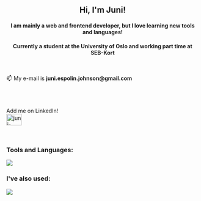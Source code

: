 <h2 align="center">Hi, I'm Juni!</h1>

<h4 align="center">I am mainly a web and frontend developer, but I love learning new tools and languages!</h3>
<h4 align="center">Currently a student at the University of Oslo and working part time at SEB-Kort</h3>
<br/>

<!-- <p>🔭 One of my current projects are <a href=https://github.com/Jun1l1ll1/Hauketo_orientering>Hauketo orientering</a></p> -->
<!-- <p>🌱 I’m currently learning <b>Flutter</b> and <b>Dart</b> while making mobile apps</p> -->
<p>📫 My e-mail is <b>juni.espolin.johnson@gmail.com</b></p>
<br/><br/>

<p align="left"> 
  Add me on LinkedIn! <br/>
  <a href="https://linkedin.com/in/juni-espolin-johnson-118743224" target="blank"><img align="center" src="https://raw.githubusercontent.com/rahuldkjain/github-profile-readme-generator/master/src/images/icons/Social/linked-in-alt.svg" alt="juni-espolin-johnson-118743224" height="30" width="40" /></a>
</p>
<br/>

<h3 align="left">Tools and Languages:</h3>
<img src="https://skillicons.dev/icons?i=git,html,css,js,python,java,xd,figma,illustrator,svelte,godot" />

<h3 align="left">I've also used:</h3>
<img src="https://skillicons.dev/icons?i=androidstudio,flutter,dart,unity,blender,tailwind,photoshop,sqlite" />
<br/>

<!--<p><img align="center" src="https://github-readme-stats.vercel.app/api/top-langs?username=jun1l1ll1&exclude_repo=my_test_repo&show_icons=true&locale=en&layout=compact" alt="jun1l1ll1" /></p>-->
